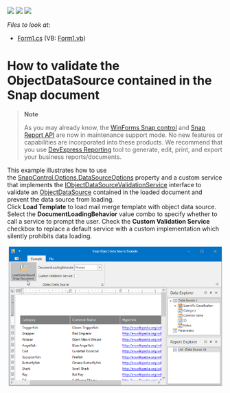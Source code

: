 <!-- default badges list -->
![](https://img.shields.io/endpoint?url=https://codecentral.devexpress.com/api/v1/VersionRange/128608852/16.2.7%2B)
[![](https://img.shields.io/badge/Open_in_DevExpress_Support_Center-FF7200?style=flat-square&logo=DevExpress&logoColor=white)](https://supportcenter.devexpress.com/ticket/details/T514281)
[![](https://img.shields.io/badge/📖_How_to_use_DevExpress_Examples-e9f6fc?style=flat-square)](https://docs.devexpress.com/GeneralInformation/403183)
<!-- default badges end -->
<!-- default file list -->
*Files to look at*:

* [Form1.cs](./CS/SnapObjectDataSourceExample/Form1.cs) (VB: [Form1.vb](./VB/SnapObjectDataSourceExample/Form1.vb))
<!-- default file list end -->
# How to validate the ObjectDataSource contained in the Snap document

> **Note**
>
> As you may already know, the [WinForms Snap control](https://docs.devexpress.com/WindowsForms/11373/controls-and-libraries/snap) and [Snap Report API](https://docs.devexpress.com/OfficeFileAPI/15188/snap-report-api) are now in maintenance support mode. No new features or capabilities are incorporated into these products. We recommend that you use [DevExpress Reporting](https://docs.devexpress.com/XtraReports/2162/reporting) tool to generate, edit, print, and export your business reports/documents.

This example illustrates how to use the [SnapControl.Options.DataSourceOptions](https://docs.devexpress.com/WindowsForms/DevExpress.Snap.SnapControlOptions.DataSourceOptions?v=21.2) property and a custom service that implements the [IObjectDataSourceValidationService](https://docs.devexpress.com/WindowsForms/DevExpress.Snap.Services.IObjectDataSourceValidationService?v=21.2) interface to validate an [ObjectDataSource](https://docs.devexpress.com/CoreLibraries/DevExpress.DataAccess.ObjectBinding.ObjectDataSource) contained in the loaded document and prevent the data source from loading.  
Click **Load Template** to load mail merge template with object data source. Select the **DocumentLoadingBehavior** value combo to specify whether to call a service to prompt the user. Check the **Custom Validation Service** checkbox to replace a default service with a custom implementation which silently prohibits data loading.  

![](https://raw.githubusercontent.com/DevExpress-Examples/how-to-validate-the-objectdatasource-contained-in-the-snap-document-t514281/16.2.7+/media/45828db2-3a28-11e7-80c0-00155d624807.png)
